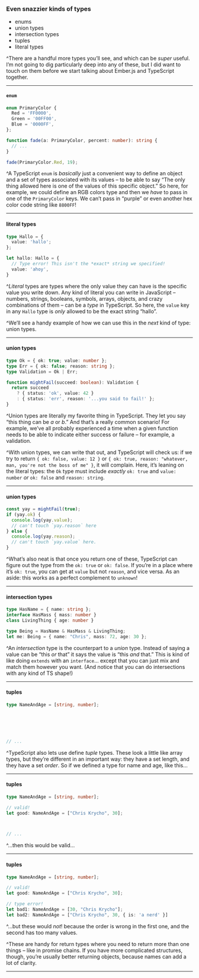 ### Even snazzier kinds of types

- enums
- union types
- intersection types
- tuples
- literal types

^There are a handful more types you’ll see, and which can be *super* useful. I’m not going to dig particularly deep into any of these, but I did want to touch on them before we start talking about Ember.js and TypeScript together.

---

#### `enum`

```ts
enum PrimaryColor {
  Red = 'FF0000',
  Green = '00FF00',
  Blue = '0000FF',
};

function fade(a: PrimaryColor, percent: number): string {
  // ...
}

fade(PrimaryColor.Red, 19);
```

^A TypeScript `enum` is *basically* just a convenient way to define an object and a set of types associated with its values – to be able to say “The only thing allowed here is one of the values of this specific object.” So here, for example, we could define an RGB colors type and then we *have* to pass in one of the `PrimaryColor` keys. We can’t pass in “purple” or even another hex color code string like `8800FF`!

---

#### literal types

```ts
type Hallo = {
  value: 'hallo';
};

let hallo: Hallo = {
  // Type error! This isn't the *exact* string we specified!
  value: 'ahoy',
}
```

^*Literal* types are types where the only value they can have is the specific value you write down. Any kind of literal you can write in JavaScript – numbers, strings, booleans, symbols, arrays, objects, and crazy combinations of them – can be a *type* in TypeScript. So here, the `value` key in any `Hallo` type is *only* allowed to be the exact string “hallo”.

^We’ll see a handy example of how we can use this in the *next* kind of type: union types.

---

#### union types

```ts
type Ok = { ok: true; value: number };
type Err = { ok: false; reason: string };
type Validation = Ok | Err;

function mightFail(succeed: boolean): Validation {
  return succeed
    ? { status: 'ok', value: 42 }
    : { status: 'err', reason: '...you said to fail!' };
}
```

^Union types are literally my favorite thing in TypeScript. They let you say “this thing can be *a* or *b*.” And that’s a really common scenario! For example, we’ve all probably experienced a time when a given function needs to be able to indicate either success or failure – for example, a validation.

^With union types, we can write that out, and TypeScript will check us: if we try to return `{ ok: false, value: 12 }` or `{ ok: true, reason: "whatever, man, you're not the boss of me" }`, it will complain. Here, it’s leaning on the literal types: the `Ok` type must include *exactly* `ok: true` and `value: number` *or* `ok: false` and `reason: string`.

---

#### union types

```ts
const yay = mightFail(true);
if (yay.ok) {
  console.log(yay.value);
  // can't touch `yay.reason` here
} else {
  console.log(yay.reason);
  // can't touch `yay.value` here.
}
```

^What’s also neat is that once you return one of these, TypeScript can figure out the type from the `ok: true` or `ok: false`. If you’re in a place where it’s `ok: true`, you can get at `value` but not `reason`, and vice versa. As an aside: this works as a perfect complement to `unknown`!

---

#### intersection types

```ts
type HasName = { name: string };
interface HasMass { mass: number }
class LivingThing { age: number }

type Being = HasName & HasMass & LivingThing;
let me: Being = { name: "Chris", mass: 72, age: 30 };
```

^An *intersection* type is the counterpart to a *union* type. Instead of saying a value can be “this *or* that” it says the value is “this *and* that.” This is kind of like doing `extends` with an `interface`… except that you can just mix and match them however you want. (And notice that you can do intersections with any kind of TS shape!)

---

#### tuples

```ts
type NameAndAge = [string, number];






// ...
```

^TypeScript also lets use define *tuple* types. These look a little like array types, but they’re different in an important way: they have a set length, and they have a set *order*. So if we defined a type for name and age, like this…

---

#### tuples

```ts
type NameAndAge = [string, number];

// valid!
let good: NameAndAge = ["Chris Krycho", 30];



// ...
```

^…then this would be valid…

---

#### tuples

```ts
type NameAndAge = [string, number];

// valid!
let good: NameAndAge = ["Chris Krycho", 30];

// type error!
let bad1: NameAndAge = [30, "Chris Krycho"];
let bad2: NameAndAge = ["Chris Krycho", 30, { is: 'a nerd' }]
```

^…but these would *not*! because the order is wrong in the first one, and the second has too many values.

^These are handy for return types where you need to return more than one things – like in promise chains. If you have more complicated structures, though, you’re usually better returning objects, because names can add a lot of clarity.

---


